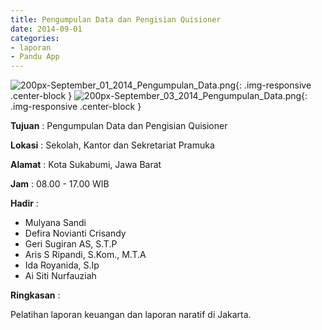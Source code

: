 ```yaml
---
title: Pengumpulan Data dan Pengisian Quisioner
date: 2014-09-01
categories:
- laporan
- Pandu App
---
```

![200px-September_01_2014_Pengumpulan_Data.png](/uploads/200px-September_01_2014_Pengumpulan_Data.png){: .img-responsive .center-block }
![200px-September_03_2014_Pengumpulan_Data.png](/uploads/200px-September_03_2014_Pengumpulan_Data.png){: .img-responsive .center-block }

**Tujuan** : Pengumpulan Data dan Pengisian Quisioner

**Lokasi** : Sekolah, Kantor dan Sekretariat Pramuka

**Alamat** : Kota Sukabumi, Jawa Barat

**Jam** : 08.00 - 17.00 WIB

**Hadir** : 
* Mulyana Sandi
* Defira Novianti Crisandy
* Geri Sugiran AS, S.T.P
* Aris S Ripandi, S.Kom., M.T.A
* Ida Royanida, S.Ip
* Ai Siti Nurfauziah

**Ringkasan** : 

Pelatihan laporan keuangan dan laporan naratif di Jakarta.
